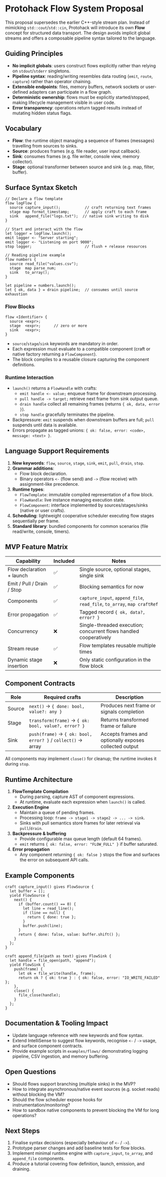 # Protohack Flow System Proposal

This proposal supersedes the earlier C++-style stream plan. Instead of mimicking `std::cout`/`std::cin`, Protohack will introduce its own **Flow** concept for structured data transport. The design avoids implicit global streams and offers a composable pipeline syntax tailored to the language.

## Guiding Principles

- **No implicit globals**: users construct flows explicitly rather than relying on `stdout`/`stderr` singletons.
- **Pipeline syntax**: reading/writing resembles data routing (`emit`, `route`, `capture`) rather than operator chaining.
- **Extensible endpoints**: files, memory buffers, network sockets or user-defined adapters can participate in a flow graph.
- **Deterministic ownership**: flows must be explicitly started/stopped, making lifecycle management visible in user code.
- **Error transparency**: operations return tagged results instead of mutating hidden status flags.

## Vocabulary

- **Flow**: the runtime object managing a sequence of frames (messages) travelling from sources to sinks.
- **Source**: produces frames (e.g. file reader, user input callback).
- **Sink**: consumes frames (e.g. file writer, console view, memory collector).
- **Stage**: optional transformer between source and sink (e.g. map, filter, buffer).

## Surface Syntax Sketch

```protohack
// Declare a flow template
flow logFlow {
  source capture_input();           // craft returning text frames
  stage map format_timestamp;       // apply craft to each frame
  sink   append_file("logs.txt");  // native sink writing to disk
}

// Start and interact with the flow
let logger = logFlow.launch();
emit logger <- "Server starting";
emit logger <- "Listening on port 9000";
stop logger;                        // flush + release resources

// Reading pipeline example
flow numbers {
  source read_file("values.csv");
  stage  map parse_num;
  sink   to_array();
}

let pipeline = numbers.launch();
let { ok, data } = drain pipeline;  // consumes until source exhaustion
```

### Flow Blocks

```
flow <Identifier> {
  source <expr>;
  stage  <expr>;      // zero or more
  sink   <expr>;
}
```

- `source`/`stage`/`sink` keywords are mandatory in order.
- Each expression must evaluate to a compatible component (craft or native factory returning a `FlowComponent`).
- The block compiles to a reusable closure capturing the component definitions.

### Runtime Interaction

- `launch()` returns a `FlowHandle` with crafts:
  - `emit handle <- value;` enqueue frame for downstream processing.
  - `pull handle -> target;` retrieve next frame from sink output queue.
  - `drain handle` collect all remaining frames (returns `{ ok, data, error }`).
  - `stop handle` gracefully terminates the pipeline.
- Backpressure: `emit` suspends when downstream buffers are full; `pull` suspends until data is available.
- Errors propagate as tagged unions: `{ ok: false, error: <code>, message: <text> }`.

## Language Support Requirements

1. **New keywords**: `flow`, `source`, `stage`, `sink`, `emit`, `pull`, `drain`, `stop`.
2. **Grammar additions**:
   - Flow block declaration.
   - Binary operators `<-` (flow send) and `->` (flow receive) with assignment-like precedence.
3. **Runtime types**:
   - `FlowTemplate`: immutable compiled representation of a flow block.
   - `FlowHandle`: live instance managing execution state.
   - `FlowComponent`: interface implemented by sources/stages/sinks (native or user crafts).
4. **Scheduling**: lightweight cooperative scheduler executing flow stages sequentially per frame.
5. **Standard library**: bundled components for common scenarios (file read/write, console, timers).

## MVP Feature Matrix

| Capability | Included | Notes |
| --- | --- | --- |
| Flow declaration + launch | ✅ | Single source, optional stages, single sink |
| Emit / Pull / Drain / Stop | ✅ | Blocking semantics for now |
| Components | ✅ | `capture_input`, `append_file`, `read_file`, `to_array`, `map craftRef` |
| Error propagation | ✅ | Tagged record `{ ok, data?, error? }` |
| Concurrency | ❌ | Single-threaded execution; concurrent flows handled cooperatively |
| Stream reuse | ✅ | Flow templates reusable multiple times |
| Dynamic stage insertion | ❌ | Only static configuration in the flow block |

## Component Contracts

| Role | Required crafts | Description |
| --- | --- | --- |
| Source | `next()` → `{ done: bool, value?: any }` | Produces next frame or signals completion |
| Stage  | `transform(frame)` → `{ ok: bool, value?, error? }` | Returns transformed frame or failure |
| Sink   | `push(frame)` → `{ ok: bool, error? }` / `collect()` → array | Accepts frames and optionally exposes collected output |

All components may implement `close()` for cleanup; the runtime invokes it during `stop`.

## Runtime Architecture

1. **FlowTemplate Compilation**
   - During parsing, capture AST of component expressions.
   - At runtime, evaluate each expression when `launch()` is called.
2. **Execution Engine**
   - Maintain a queue of pending frames.
   - Processing loop: `frame -> stage1 -> stage2 -> ... -> sink`.
   - Sinks with pull semantics store frames for later retrieval via `pull`/`drain`.
3. **Backpressure & buffering**
   - Provide configurable max queue length (default 64 frames).
   - `emit` returns `{ ok: false, error: "FLOW_FULL" }` if buffer saturated.
4. **Error propagation**
   - Any component returning `{ ok: false }` stops the flow and surfaces the error on subsequent API calls.

## Example Components

```protohack
craft capture_input() gives FlowSource {
  let buffer = [];
  yield FlowSource {
    next() {
      if (buffer.count() == 0) {
        let line = read_line();
        if (line == null) {
          return { done: true };
        }
        buffer.push(line);
      }
      return { done: false, value: buffer.shift() };
    }
  };
}

craft append_file(path as text) gives FlowSink {
  let handle = file_open(path, "append");
  yield FlowSink {
    push(frame) {
      let ok = file_write(handle, frame);
      return ok ? { ok: true } : { ok: false, error: "IO_WRITE_FAILED" };
    },
    close() {
      file_close(handle);
    }
  };
}
```

## Documentation & Tooling Impact

- Update language reference with new keywords and flow syntax.
- Extend IntelliSense to suggest flow keywords, recognise `<-` / `->` usage, and surface component contracts.
- Provide example scripts in `examples/flows/` demonstrating logging pipeline, CSV ingestion, and memory buffering.

## Open Questions

- Should flows support branching (multiple sinks) in the MVP?
- How to integrate asynchronous/native event sources (e.g. socket reads) without blocking the VM?
- Should the flow scheduler expose hooks for instrumentation/monitoring?
- How to sandbox native components to prevent blocking the VM for long operations?

## Next Steps

1. Finalise syntax decisions (especially behaviour of `<-` / `->`).
2. Prototype parser changes and add baseline tests for flow blocks.
3. Implement minimal runtime engine with `capture_input`, `to_array`, and `append_file` components.
4. Produce a tutorial covering flow definition, launch, emission, and draining.
